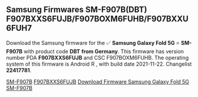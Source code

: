 <h2>Samsung Firmwares SM-F907B(DBT) F907BXXS6FUJB/F907BOXM6FUHB/F907BXXU6FUH7</h2>
Download the Samsung firmware for the ✅ <strong>Samsung Galaxy Fold 5G </strong> ⭐ <strong>SM-F907B</strong> with product code <strong>DBT</strong> <strong> from Germany</strong>. This firmware has version number PDA <strong>F907BXXS6FUJB</strong> and CSC F907BOXM6FUHB. The operating system of this firmware is Android R , with build date 2021-11-22. Changelist <strong>22417781</strong>.


[SM-F907B](https://samfirm.shop/samsung/model/SM-F907B)
[F907BXXS6FUJB](https://samfirm.shop/samsung/pda/F907BXXS6FUJB)
[Download Firmware Samsung Galaxy Fold 5G SM-F907B](https://samfirm.shop/samsung/firmware/478019)
